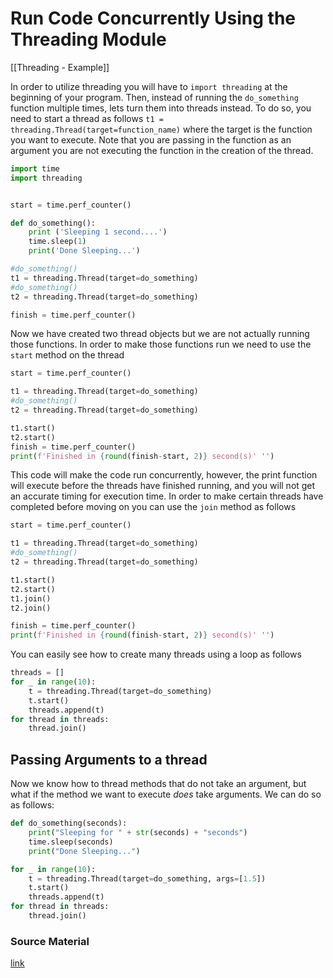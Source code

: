 # Run Code Concurrently Using the Threading Module
[[Threading - Example]]

In order to utilize threading you will have to `import threading` at the beginning of your program. 
Then, instead of running the `do_something` function multiple times, lets turn them into threads instead. To do so, you need to start a thread as follows
`t1 = threading.Thread(target=function_name)` where the target is the function you want to execute. Note that you are passing in the function as an argument you are not executing the function in the creation of the thread.
```python
import time
import threading


start = time.perf_counter()

def do_something():
	print ('Sleeping 1 second....')
	time.sleep(1)
	print('Done Sleeping...')

#do_something()
t1 = threading.Thread(target=do_something)
#do_something()
t2 = threading.Thread(target=do_something)

finish = time.perf_counter()
```
Now we have created two thread objects but we are not actually running those functions. In order to make those functions run we need to use the `start` method on the thread
```python
start = time.perf_counter()

t1 = threading.Thread(target=do_something)
#do_something()
t2 = threading.Thread(target=do_something)

t1.start()
t2.start()
finish = time.perf_counter()
print(f'Finished in {round(finish-start, 2)} second(s)' '')
```
 This code will make the code run concurrently, however, the print function will execute before the threads have finished running, and you will not get an accurate timing for execution time. In order to make certain threads have completed before  moving on you can use the `join` method as follows
```python
start = time.perf_counter()

t1 = threading.Thread(target=do_something)
#do_something()
t2 = threading.Thread(target=do_something)

t1.start()
t2.start()
t1.join()
t2.join()

finish = time.perf_counter()
print(f'Finished in {round(finish-start, 2)} second(s)' '')
```

You can easily see how to create many threads using a loop as follows
```Python
threads = []
for _ in range(10):
	t = threading.Thread(target=do_something)
	t.start()
	threads.append(t)
for thread in threads:
	thread.join()
```


## Passing Arguments to a thread
Now we know how to thread methods that do not take an argument, but what if the method we want to execute _does_ take arguments. We can do so as follows:
```Python
def do_something(seconds):
	print("Sleeping for " + str(seconds) + "seconds")
	time.sleep(seconds)
	print("Done Sleeping...")

for _ in range(10):
	t = threading.Thread(target=do_something, args=[1.5])
	t.start()
	threads.append(t)
for thread in threads:
	thread.join()

```

### Source Material
[link](https://www.youtube.com/watch?v=IEEhzQoKtQU)

